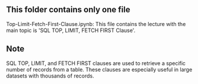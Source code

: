 ## This folder contains only one file
Top-Limit-Fetch-First-Clause.ipynb: This file contains the lecture with the main topic is 'SQL TOP, LIMIT, FETCH FIRST Clause'.

## Note
SQL TOP, LIMIT, and FETCH FIRST clauses are used to retrieve a specific number of records from a table. These clauses are especially useful in large datasets with thousands of records.
